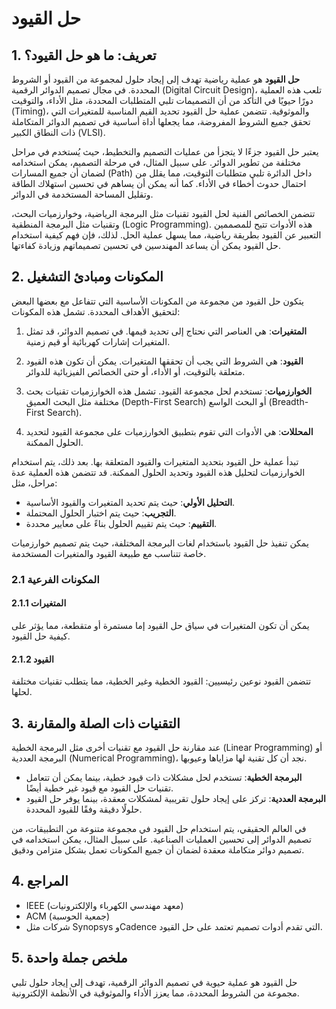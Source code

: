 # حل القيود

## 1. تعريف: ما هو **حل القيود**؟
**حل القيود** هو عملية رياضية تهدف إلى إيجاد حلول لمجموعة من القيود أو الشروط المحددة. في مجال تصميم الدوائر الرقمية (Digital Circuit Design)، تلعب هذه العملية دورًا حيويًا في التأكد من أن التصميمات تلبي المتطلبات المحددة، مثل الأداء، والتوقيت (Timing)، والموثوقية. تتضمن عملية حل القيود تحديد القيم المناسبة للمتغيرات التي تحقق جميع الشروط المفروضة، مما يجعلها أداة أساسية في تصميم الدوائر المتكاملة ذات النطاق الكبير (VLSI).

يعتبر حل القيود جزءًا لا يتجزأ من عمليات التصميم والتخطيط، حيث يُستخدم في مراحل مختلفة من تطوير الدوائر. على سبيل المثال، في مرحلة التصميم، يمكن استخدامه لضمان أن جميع المسارات (Path) داخل الدائرة تلبي متطلبات التوقيت، مما يقلل من احتمال حدوث أخطاء في الأداء. كما أنه يمكن أن يساهم في تحسين استهلاك الطاقة وتقليل المساحة المستخدمة في الدوائر.

تتضمن الخصائص الفنية لحل القيود تقنيات مثل البرمجة الرياضية، وخوارزميات البحث، وتقنيات مثل البرمجة المنطقية (Logic Programming). هذه الأدوات تتيح للمصممين التعبير عن القيود بطريقة رياضية، مما يسهل عملية الحل. لذلك، فإن فهم كيفية استخدام حل القيود يمكن أن يساعد المهندسين في تحسين تصميماتهم وزيادة كفاءتها.

## 2. المكونات ومبادئ التشغيل
يتكون حل القيود من مجموعة من المكونات الأساسية التي تتفاعل مع بعضها البعض لتحقيق الأهداف المحددة. تشمل هذه المكونات:

1. **المتغيرات**: هي العناصر التي نحتاج إلى تحديد قيمها. في تصميم الدوائر، قد تمثل المتغيرات إشارات كهربائية أو قيم زمنية.
  
2. **القيود**: هي الشروط التي يجب أن تحققها المتغيرات. يمكن أن تكون هذه القيود متعلقة بالتوقيت، أو الأداء، أو حتى الخصائص الفيزيائية للدوائر.

3. **الخوارزميات**: تستخدم لحل مجموعة القيود. تشمل هذه الخوارزميات تقنيات بحث مختلفة مثل البحث العميق (Depth-First Search) أو البحث الواسع (Breadth-First Search).

4. **المحللات**: هي الأدوات التي تقوم بتطبيق الخوارزميات على مجموعة القيود لتحديد الحلول الممكنة.

تبدأ عملية حل القيود بتحديد المتغيرات والقيود المتعلقة بها. بعد ذلك، يتم استخدام الخوارزميات لتحليل هذه القيود وتحديد الحلول الممكنة. قد تتضمن هذه العملية عدة مراحل، مثل:

- **التحليل الأولي**: حيث يتم تحديد المتغيرات والقيود الأساسية.
- **التجريب**: حيث يتم اختبار الحلول المحتملة.
- **التقييم**: حيث يتم تقييم الحلول بناءً على معايير محددة.

يمكن تنفيذ حل القيود باستخدام لغات البرمجة المختلفة، حيث يتم تصميم خوارزميات خاصة تتناسب مع طبيعة القيود والمتغيرات المستخدمة.

### 2.1 المكونات الفرعية
#### 2.1.1 المتغيرات
يمكن أن تكون المتغيرات في سياق حل القيود إما مستمرة أو متقطعة، مما يؤثر على كيفية حل القيود.

#### 2.1.2 القيود
تتضمن القيود نوعين رئيسيين: القيود الخطية وغير الخطية، مما يتطلب تقنيات مختلفة لحلها.

## 3. التقنيات ذات الصلة والمقارنة
عند مقارنة حل القيود مع تقنيات أخرى مثل البرمجة الخطية (Linear Programming) أو البرمجة العددية (Numerical Programming)، نجد أن كل تقنية لها مزاياها وعيوبها. 

- **البرمجة الخطية**: تستخدم لحل مشكلات ذات قيود خطية، بينما يمكن أن تتعامل تقنيات حل القيود مع قيود غير خطية أيضًا.
- **البرمجة العددية**: تركز على إيجاد حلول تقريبية لمشكلات معقدة، بينما يوفر حل القيود حلولًا دقيقة وفقًا للقيود المحددة.

في العالم الحقيقي، يتم استخدام حل القيود في مجموعة متنوعة من التطبيقات، من تصميم الدوائر إلى تحسين العمليات الصناعية. على سبيل المثال، يمكن استخدامه في تصميم دوائر متكاملة معقدة لضمان أن جميع المكونات تعمل بشكل متزامن ودقيق.

## 4. المراجع
- IEEE (معهد مهندسي الكهرباء والإلكترونيات)
- ACM (جمعية الحوسبة)
- شركات مثل Synopsys وCadence التي تقدم أدوات تصميم تعتمد على حل القيود.

## 5. ملخص جملة واحدة
حل القيود هو عملية حيوية في تصميم الدوائر الرقمية، تهدف إلى إيجاد حلول تلبي مجموعة من الشروط المحددة، مما يعزز الأداء والموثوقية في الأنظمة الإلكترونية.